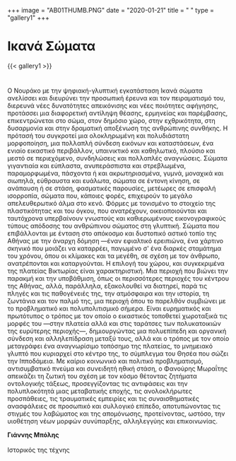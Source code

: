 +++
image = "AB01THUMB.PNG"
date = "2020-01-21"
title = " "
type = "gallery1"
+++


# Ικανά Σώματα
{{< gallery1 >}}   

# 
Ο Νουράκο με την ψηφιακή-γλυπτική εγκατάσταση Ικανά
σώματα ανελίσσει και διευρύνει την προσωπική έρευνα και τον
πειραματισμό του, διερευνά νέες δυνατότητες απεικόνισης και νέες
ποιότητες αφήγησης, προτάσσει μια διαφορετική αντίληψη θέασης,
ερμηνείας και παρέμβασης, επικεντρώνεται στο σώμα, στον δημόσιο χώρο,
στην εχθρικότητα, στη δυσαρμονία και στην δραματική αποξένωση της
ανθρώπινης συνθήκης. Η πρότασή του συγκροτεί μια ολοκληρωμένη και
πολυδιάστατη μορφοποίηση, μια πολλαπλή σύνδεση εικόνων και
καταστάσεων, ένα ενιαίο εικαστικό περιβάλλον, υπαινικτικό και
καθηλωτικό, πλούσιο και μεστό σε περιεχόμενο, συνδηλώσεις και
πολλαπλές αναγνώσεις. Σώματα γιγαντιαία και εύπλαστα, ανυπεράσπιστα
και στρεβλωμένα, παραμορφωμένα, πάσχοντα ή και ακρωτηριασμένα,
γυμνά, μοναχικά και σιωπηλά, εύθραυστα και ευάλωτα, σώματα σε έντονη
κίνηση, σε ανάπαυση ή σε στάση, φασματικές παρουσίες, μετέωρες σε
επισφαλή ισορροπία, σώματα που, κάποιες φορές, επιχειρούν το μεγάλο
απελευθερωτικό άλμα στο κενό. Φόρμες με τονισμένο το στοιχείο της
πλαστικότητας και του όγκου, που ανατρέχουν, οικειοποιούνται και
ταυτόχρονα υπερβαίνουν γνωστούς και καθιερωμένους εικονογραφικούς
τύπους απόδοσης του ανθρώπινου σώματος στη γλυπτική. Σώματα που
επιβάλλονται με ένταση στο απόκοσμο και δυστοπικό αστικό τοπίο της
Αθήνας με την άναρχη δόμηση ―έναν εφιαλτικό ερειπιώνα, ένα χάρτινο
σκηνικό που μοιάζει να καταρρέει, παγωμένο σ&#39; ένα διαρκές σταμάτημα του
χρόνου, όπου οι κλίμακες και τα μεγέθη, σε σχέση με τον άνθρωπο,
ανατρέπονται και καταργούνται. Η επιλογή του χώρου, και συγκεκριμένα
της πλατείας Βικτωρίας είναι χαρακτηριστική. Μια περιοχή που βιώνει την
παρακμή και την υποβάθμιση, όπως οι περισσότερες περιοχές του κέντρου
της Αθήνας, αλλά, παράλληλα, εξακολουθεί να διατηρεί, παρά τις πληγές
και τις παθογένειές της, την ατμόσφαιρα και την ιστορία, τη ζωντάνια και
τον παλμό της, μια περιοχή όπου το παρελθόν συμβιώνει με το
προβληματικό και πολυπολιτισμικό σήμερα. Είναι ευρηματικός και
πρωτότυπος ο τρόπος με τον οποίο ο εικαστικός τοποθετεί χωροταξικά τις
μορφές του ―στην πλατεία αλλά και στις ταράτσες των πολυκατοικιών της
ευρύτερης περιοχής―, δημιουργώντας μια πολυεπίπεδη και οργανική
σύνδεση και αλληλεπίδραση μεταξύ τους, αλλά και ο τρόπος με τον οποίο
μεταγράφει ένα αναγνωρίσιμο τοπόσημο της πλατείας, το μνημειακό
γλυπτό που κυριαρχεί στο κέντρο της, το σύμπλεγμα του Θησέα που σώζει
την Ιπποδάμεια. Με καίριο κοινωνικό και πολιτικό προβληματισμό,
αντισυμβατικό πνεύμα και συνειδητή ηθική στάση, ο Φανούρης Μωραΐτης
απεικάζει τη ζωτική του σχέση με τον κόσμο θέτοντας ζητήματα
οντολογικής τάξεως, προσεγγίζοντας τις αντιφάσεις και την πολυπλοκότητά
μιας μεταβατικής εποχής, τις ανολοκλήρωτες προσπάθειες, τις τραυματικές
εμπειρίες και τις συναισθηματικές ανασφάλειες σε προσωπικό και
συλλογικό επίπεδο, αποτυπώνοντας τις στιγμές του λαβώματος και της
απομόνωσης, προτείνοντας, ωστόσο, την υιοθέτηση νέων μορφών
συνύπαρξης, αλληλεγγύης και επικοινωνίας.

**Γιάννης Μπόλης**  
</br>
Ιστορικός της τέχνης



<!-- The [Grand Canyon](https://en.wikipedia.org/w/index.php?title=Grand_Canyon&oldid=952699432)  -->

